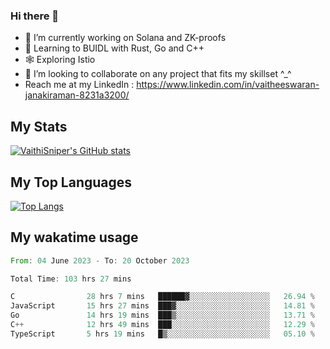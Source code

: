 ### Hi there 👋

- 🔭 I’m currently working on Solana and ZK-proofs
- 📖 Learning to BUIDL with Rust, Go and C++
- 🕸️ Exploring Istio
- 👯 I’m looking to collaborate on any project that fits my skillset ^_^
- Reach me at my LinkedIn : https://www.linkedin.com/in/vaitheeswaran-janakiraman-8231a3200/

## My Stats
[![VaithiSniper's GitHub stats](https://github-readme-stats.vercel.app/api?username=VaithiSniper&hide=stars&theme=radical)](https://github.com/anuraghazra/github-readme-stats)

## My Top Languages

[![Top Langs](https://github-readme-stats.vercel.app/api/top-langs/?username=VaithiSniper&layout=compact)](https://github.com/anuraghazra/github-readme-stats)

## My wakatime usage

<!--START_SECTION:waka-->

```rust
From: 04 June 2023 - To: 20 October 2023

Total Time: 103 hrs 27 mins

C                28 hrs 7 mins   ██████▓░░░░░░░░░░░░░░░░░░   26.94 %
JavaScript       15 hrs 27 mins  ███▓░░░░░░░░░░░░░░░░░░░░░   14.81 %
Go               14 hrs 19 mins  ███▒░░░░░░░░░░░░░░░░░░░░░   13.71 %
C++              12 hrs 49 mins  ███░░░░░░░░░░░░░░░░░░░░░░   12.29 %
TypeScript       5 hrs 19 mins   █▒░░░░░░░░░░░░░░░░░░░░░░░   05.10 %
```

<!--END_SECTION:waka-->

